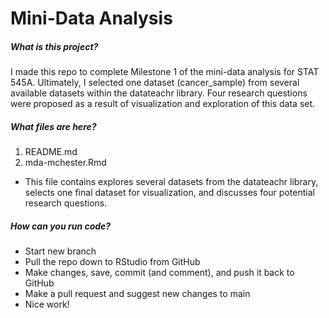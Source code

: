 
# Mini-Data Analysis

##### What is this project?

I made this repo to complete Milestone 1 of the mini-data analysis for STAT 545A. Ultimately, I selected one dataset (cancer_sample) from several available datasets within the datateachr library. Four research questions were proposed as a result of visualization and exploration of this data set. 

##### What files are here?

1. README.md
2. mda-mchester.Rmd
  - This file contains explores several datasets from the datateachr library, selects one final dataset for visualization, and discusses four potential research questions. 

##### How can you run code?

- Start new branch
- Pull the repo down to RStudio from GitHub
- Make changes, save, commit (and comment), and push it back to GitHub
- Make a pull request and suggest new changes to main
- Nice work!
